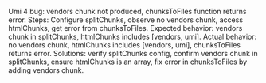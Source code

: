 Umi 4 bug: vendors chunk not produced, chunksToFiles function returns error. Steps: Configure splitChunks, observe no vendors chunk, access htmlChunks, get error from chunksToFiles. Expected behavior: vendors chunk in splitChunks, htmlChunks includes [vendors, umi]. Actual behavior: no vendors chunk, htmlChunks includes [vendors, umi], chunksToFiles returns error. Solutions: verify splitChunks config, confirm vendors chunk in splitChunks, ensure htmlChunks is an array, fix error in chunksToFiles by adding vendors chunk.
